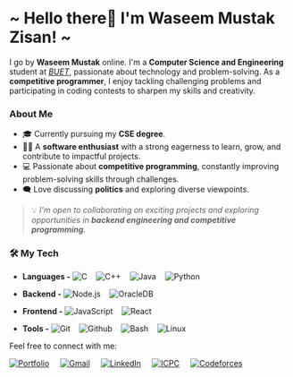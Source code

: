 <h1>~ Hello there👋 I'm Waseem Mustak Zisan! ~</h1>

I go by **Waseem Mustak** online. I'm a **Computer Science and Engineering** student at [_BUET_](https://www.buet.ac.bd/web/), passionate about technology and problem-solving. As a **competitive programmer**, I enjoy tackling challenging problems and participating in coding contests to sharpen my skills and creativity.

### About Me
- 🎓 Currently pursuing my **CSE degree**.
- 🧑‍💻 A **software enthusiast** with a strong eagerness to learn, grow, and contribute to impactful projects.
- 💻 Passionate about **competitive programming**, constantly improving problem-solving skills through challenges.
- 🗨️ Love discussing **politics** and exploring diverse viewpoints.


> 💡 *I'm open to collaborating on exciting projects and exploring opportunities in **backend engineering and competitive programming**.*  


### 🛠️ My Tech

<!-- - **Languages -** 
![Python](https://img.shields.io/static/v1?&message=Python&color=176587&logo=python&logoColor=f5f589&label=&)
![C++](https://img.shields.io/static/v1?&message=C%2B%2B&color=1e5aba&logo=C%2B%2B&label=&)
![Java](https://img.shields.io/static/v1?&message=Java&color=c93618&logo=Java&label=)
![C Sharp](https://img.shields.io/static/v1?&message=C+Sharp&color=2d07ad&logo=csharp&label=&)
![F Sharp](https://img.shields.io/static/v1?&message=F+Sharp&color=000000&logo=fsharp&logoColor=66bced&label=) -->
- **Languages -** 
![C](https://img.shields.io/static/v1?&message=C&color=004e1a&logo=C&logoColor=white&label=&) &nbsp;&nbsp;
![C++](https://img.shields.io/static/v1?&message=C%2B%2B&color=1e5aba&logo=C%2B%2B&label=&) &nbsp;&nbsp;
![Java](https://img.shields.io/static/v1?&message=Java&color=c93618&logo=Java&label=) &nbsp;&nbsp;
![Python](https://img.shields.io/static/v1?&message=Python&color=176587&logo=python&logoColor=f5f589&label=&)

- **Backend -** 
![Node.js](https://img.shields.io/static/v1?&message=Node.js&color=339933&logo=Node.js&logoColor=white&label=) &nbsp;&nbsp;
![OracleDB](https://img.shields.io/static/v1?&message=OracleDB&color=F80000&logo=Oracle&label=) &nbsp;&nbsp;

- **Frontend -** 
![JavaScript](https://img.shields.io/static/v1?&message=JavaScript&color=000000&logo=javascript&label=) &nbsp;&nbsp;
![React](https://img.shields.io/static/v1?&message=React&color=000000&logo=react&logoColor=66bced&label=)

- **Tools -** 
![Git](https://img.shields.io/static/v1?&message=Git&color=F05032&logo=Git&logoColor=FFFFFF&label=) &nbsp;&nbsp;
![Github](https://img.shields.io/static/v1?&message=Github&color=000000&logo=github&logoColor=FFFFFF&label=) &nbsp;&nbsp;
![Bash](https://img.shields.io/static/v1?&message=Bash&color=000000&logo=powershell&logoColor=5cfc05&label=) &nbsp;&nbsp;
![Linux](https://img.shields.io/static/v1?&message=Linux&color=000000&logo=linux&logoColor=f5ba3b&label=)



Feel free to connect with me:
<!-- - 📧 [Email](mailto:waseemmustakzisan@gmail.com)
- 🌐 [Portfolio](https://www.zisa.com)
- 💼 [LinkedIn](https://www.linkedin.com/in/waseem-mustak)
- 🏅 [ICPC Profile](https://icpc.global/ICPCID/YA8Y403FSWIE)
- 🤖 [Codeforces](https://codeforces.com/profile/Waseem-Mustak) -->
[![Portfolio](https://img.shields.io/badge/Portfolio-1E88E5?style=for-the-badge&logo=About.me&logoColor=white)](https://www.zisa.com) &nbsp;&nbsp;&nbsp;
[![Gmail](https://img.shields.io/badge/Gmail-D14836?style=for-the-badge&logo=gmail&logoColor=white)](mailto:waseemmustakzisan@gmail.com) &nbsp;&nbsp;&nbsp;
[![LinkedIn](https://img.shields.io/badge/LinkedIn-0A66C2?style=for-the-badge&logo=linkedin&logoColor=white)](https://www.linkedin.com/in/waseem-mustak) &nbsp;&nbsp;&nbsp;
[![ICPC](https://img.shields.io/badge/ICPC-Global-1F8ACB?style=for-the-badge&logo=icpc&logoColor=white)](https://icpc.global/ICPCID/YA8Y403FSWIE) &nbsp;&nbsp;&nbsp;
[![Codeforces](https://img.shields.io/badge/Codeforces-445f9d?style=for-the-badge&logo=Codeforces&logoColor=white)](https://codeforces.com/profile/Waseem-Mustak)



<!-- <h1 align="center">~ Hello there! I'm Waseem ~</h1>

### Hi there 👋

I am Waseem Mustak Zisan.But you will find me everywhere with handle name Waseem Mustak. I'm currently working at Pridesys IT Ltd. as a Software Engineer. Im currently building a cloud based [microservice] ERP solution for the global market. I've completed my undergrad on **Computer Science & Engineering** at _[BUET](https://www.buet.ac.bd/web/)_. Besides tech I'm also fairly invested in movies & animes, reading, and travelling.
> 💡 *I'm open to new opportunities in the domain of backend engineering, systems, micro-services*

[![Portfolio](https://img.shields.io/badge/Portfolio-1E88E5?style=for-the-badge&logo=About.me&logoColor=white)](https://www.zisa.com)
[![Gmail](https://img.shields.io/badge/Gmail-D14836?style=for-the-badge&logo=gmail&logoColor=white)](mailto:waseemmustakzisan@gmail.com)
[![LinkedIn](https://img.shields.io/badge/LinkedIn-0A66C2?style=for-the-badge&logo=linkedin&logoColor=white)](https://www.linkedin.com/in/waseem-mustak)
[![ICPC](https://img.shields.io/badge/ICPC-Global-1F8ACB?style=for-the-badge&logo=icpc&logoColor=white)](https://icpc.global/ICPCID/YA8Y403FSWIE)
[![Codeforces](https://img.shields.io/badge/Codeforces-445f9d?style=for-the-badge&logo=Codeforces&logoColor=white)](https://codeforces.com/profile/Waseem-Mustak)

 -->
